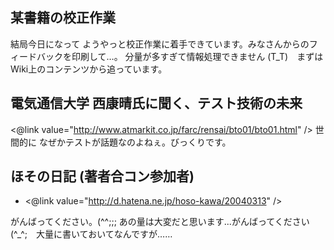 ## 某書籍の校正作業

結局今日になって ようやっと校正作業に着手できています。みなさんからのフィードバックを印刷して…。
分量が多すぎて情報処理できません (T_T)　まずはWiki上のコンテンツから追っています。


## 電気通信大学 西康晴氏に聞く、テスト技術の未来

<@link value="http://www.atmarkit.co.jp/farc/rensai/bto01/bto01.html" />
世間的に なぜかテストが話題なのよねぇ。びっくりです。


## ほその日記 (著者合コン参加者)


* <@link value="http://d.hatena.ne.jp/hoso-kawa/20040313" />

がんばってください。(^^;;; あの量は大変だと思います...がんばってください (^_^;　大量に書いておいてなんですが……
